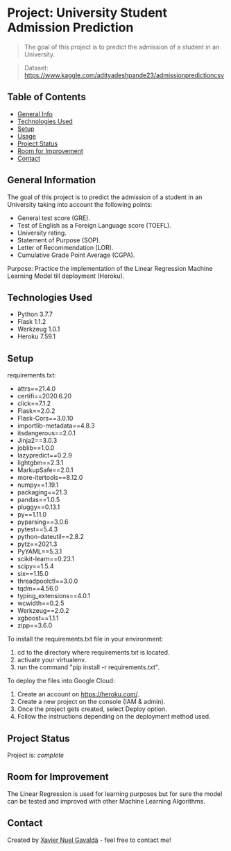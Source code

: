 # Project: University Student Admission Prediction
> The goal of this project is to predict the admission of a student in an University.

> Dataset: https://www.kaggle.com/adityadeshpande23/admissionpredictioncsv

## Table of Contents
* [General Info](#general-information)
* [Technologies Used](#technologies-used)
* [Setup](#setup)
* [Usage](#usage)
* [Project Status](#project-status)
* [Room for Improvement](#room-for-improvement)
* [Contact](#contact)
<!-- * [License](#license) -->


## General Information
The goal of this project is to predict the admission of a student in an University taking into account the following points:
- General test score (GRE).
- Test of English as a Foreign Language score (TOEFL).
- University rating.
- Statement of Purpose (SOP).
- Letter of Recommendation (LOR). 
- Cumulative Grade Point Average (CGPA).

Purpose: Practice the implementation of the Linear Regression Machine Learning Model till deployment (Heroku).

## Technologies Used
- Python 3.7.7
- Flask 1.1.2
- Werkzeug 1.0.1
- Heroku 7.59.1


## Setup
requirements.txt:
- attrs==21.4.0
- certifi==2020.6.20
- click==7.1.2
- Flask==2.0.2
- Flask-Cors==3.0.10
- importlib-metadata==4.8.3
- itsdangerous==2.0.1
- Jinja2==3.0.3
- joblib==1.0.0
- lazypredict==0.2.9
- lightgbm==2.3.1
- MarkupSafe==2.0.1
- more-itertools==8.12.0
- numpy==1.19.1
- packaging==21.3
- pandas==1.0.5
- pluggy==0.13.1
- py==1.11.0
- pyparsing==3.0.6
- pytest==5.4.3
- python-dateutil==2.8.2
- pytz==2021.3
- PyYAML==5.3.1
- scikit-learn==0.23.1
- scipy==1.5.4
- six==1.15.0
- threadpoolctl==3.0.0
- tqdm==4.56.0
- typing_extensions==4.0.1
- wcwidth==0.2.5
- Werkzeug==2.0.2
- xgboost==1.1.1
- zipp==3.6.0

To install the requirements.txt file in your environment:
1. cd to the directory where requirements.txt is located.
2. activate your virtualenv.
3. run the command "pip install -r requirements.txt".

To deploy the files into Google Cloud:
1. Create an account on  https://heroku.com/.
2. Create a new project on the console (IAM & admin).
3. Once the project gets created, select Deploy option.
4. Follow the instructions depending on the deployment method used.  


## Project Status
Project is: _complete_ 


## Room for Improvement
The Linear Regression is used for learning purposes but for sure the model can be tested and improved with other Machine Learning Algorithms.

## Contact
Created by [Xavier Nuel Gavaldà](xaviernuelgav@gmail.com) - feel free to contact me!


<!-- Optional -->
<!-- ## License -->
<!-- This project is open source and available under the [... License](). -->

<!-- You don't have to include all sections - just the one's relevant to your project -->
